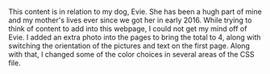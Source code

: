 This content is in relation to my dog, Evie. She has been a hugh part of mine and my mother's lives ever since
we got her in early 2016. While trying to think of content to add into this webpage, I could not get my mind off of Evie.
I added an extra photo into the pages to bring the total to 4, along with switching the orientation of the pictures and text on
the first page. Along with that, I changed some of the color choices in several areas of the CSS file. 
